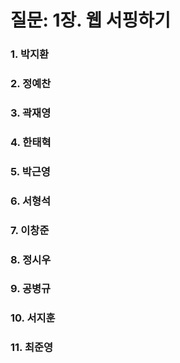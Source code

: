 # 질문: 1장. 웹 서핑하기

### 1. 박지환

>

### 2. 정예찬

>

### 3. 곽재영

>

### 4. 한태혁

>

### 5. 박근영

>

### 6. 서형석

>

### 7. 이창준

>

### 8. 정시우

>

### 9. 공병규

>

### 10. 서지훈

>

### 11. 최준영

>
